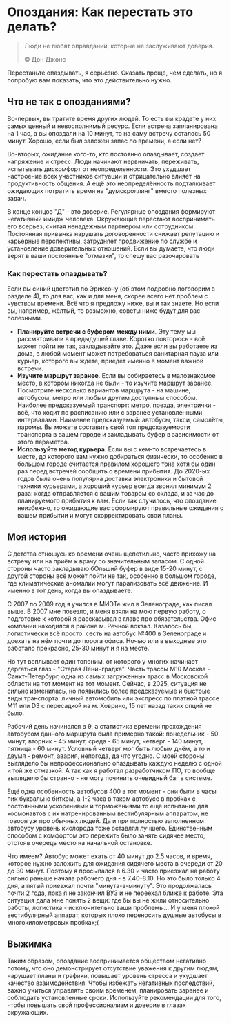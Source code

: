 # Опоздания: Как перестать это делать?

> Люди не любят оправданий, которые не заслуживают доверия.
>
> ©️ Дон Джонс

Перестаньте опаздывать, я серьёзно. Сказать проще, чем сделать, но я попробую вам показать, что это действительно нужно.

## Что не так с опозданиями?

Во-первых, вы тратите время других людей. То есть вы крадете у них самых ценный и невосполнимый ресурс. Если встреча запланирована на 1 час, а вы опоздали на 10 минут, то на саму встречу осталось 50 минут. Хорошо, если был заложен запас по времени, а если нет?

Во-вторых, ожидание кого-то, кто постоянно опаздывает, создает напряжение и стресс. Люди начинают нервничать, переживать, испытывать дискомфорт от неопределенности. Это ухудшает настроение всех участников ситуации и отрицательно влияет на продуктивность общения. А ещё это неопределённость подталкивает ожидающих потратить время на "думскроллинг" вместо полезных задач.

В конце концов "Д" - это доверие. Регулярные опоздания формируют негативный имидж человека. Окружающие перестают воспринимать его всерьез, считая ненадежным партнером или сотрудником. Постоянная привычка нарушать договоренности снижает репутацию и карьерные перспективы, затрудняет продвижение по службе и установление доверительных отношений. Если вы думаете, что люди верят в ваши постоянные "отмазки", то спешу вас разочаровать

### Как перестать опаздывать?

Если вы синий цветотип по Эриксону (об этом подробно поговорим в разделе 4), то для вас, как и для меня, скорее всего нет проблем с чувством времени. Всё что я предложу ниже, вы и так знаете. Но если вы, например, жёлтый, то возможно, советы ниже будут для вас полезными.

- **Планируйте встречи с буфером между ними**. Эту тему мы рассматривали в предыдущей главе. Коротко повторюсь - всё может пойти не так, закладывайте это. Даже если вы работаете из дома, в любой момент может потребоваться санитарная пауза или курьер, которого вы ждёте, приедет именно в момент важной встречи.
- **Изучите маршрут заранее**. Если вы собираетесь в малознакомое место, в котором никогда не были - то изучите маршрут заранее. Посмотрите несколько вариантов маршрута - на машине, автобусом, метро или любым другим доступным способом. Наиболее предсказуемый транспорт: метро, поезда, электрички - всё, что ходит по расписанию или с заранее установленными интервалами. Наименее предсказуемый: автобусы, такси, самолёты, паромы. Вы можете составить свой топ предсказуемости транспорта в вашем городе и закладывать буфер в зависимости от этого параметра.
- **Используйте метод курьера**. Если вы с кем-то встречаетесь в месте, до которого вам нужно добираться физически, то особенно в большом городе считается правилом хорошего тона хотя бы один раз перед встречей сообщить о времени прибытия. До 2020-ых годов была очень популярна доставка электроники и бытовой техники курьерами, а хороший курьер всегда звонил минимум 2 раза: когда отправляется с вашим товаром со склада, и за час до планируемого прибытия к вам. Если так случилось, что опоздание неизбежно, то ожидающие вас сформируют правильные ожидания о вашем прибытии и могут скорректировать свои планы.

## Моя история

С детства отношусь ко времени очень щепетильно, часто прихожу на встречу или на приём к врачу со значительным запасом. С одной стороны часто закладываю бОльший буфер в виде 15-20 минут, с другой стороны всё может пойти не так, особенно в большом городе, где климатические аномалии могут парализовать всё движение. И именно в тот день, когда вы опаздываете.

С 2007 по 2009 год я учился в МИЭТе жил в Зеленограде, как писал выше. В 2007 мне повезло, и меня взяли на мою первую работу, о подготовке к которой я рассказывал в главе про обязательства. Офис компании находился в районе м. Речной вокзал. Казалось бы, логистически всё просто: сесть на автобус №400 в Зеленограде и доехать на нём почти до порога офиса. Ночью или в выходные это работало прекрасно, 25-30 минут и я на месте.

Но тут всплывает один топоним, от которого у многих начинает дёргаться глаз - "Старая Ленинградка". Часть трассы М10 Москва - Санкт-Петербург, одна из самых загруженных трасс в Московской области на тот момент на тот момент. Сейчас, в 2025, ситуация не сильно изменилась, но появились более предсказуемые и быстрые виды транспорта: личный автомобиль или экспресс по платной трассе М11 или D3 c пересадкой на м. Ховрино, 15 лет назад таких опций не было.

Рабочий день начинался в 9, а статистика времени прохождения автобусом данного маршрута была примерно такой: понедельник - 50 минут, вторник - 45 минут, среда - 65 минут, четверг - 140 минут, пятница - 60 минут. Условный четверг мог быть любым днём, а то и двумя - ремонт, авария, непогода, да что угодно. С моей стороны выглядело бы непрофессионально опаздывать каждую неделю с одной и той же отмазкой. А так как я работал разработчиком ПО, то вообще выглядело бы странно - не могу починить очевидный баг в системе.

Ещё одна особенность автобусов 400 в тот момент - они были в часы пик буквально битком, а 1-2 часа в таком автобусе в пробках с постоянными ускорениями и торможениями то ещё испытание для космонавтов с их натренированным вестибулярным аппаратом, не говоря уж про обычных людей. Да и при полностью заполненном автобусу уровень кислорода тоже оставлял лучшего. Единственным способом с комфортом это пережить было занять сидячее место, отстояв очередь место на начальной остановке.

Что имеем? Автобус может ехать от 40 минут до 2.5 часов, и время, которое нужно заложить для ожидания сидячего места в очереди от 20 до 30 минут. Поэтому я просыпался в 6.30 и часто приезжал на работу сильно раньше начала рабочего дня - в 7.40-8.10. Но это было только 4 дня, а пятый приезжал почти "минута-в-минуту". Это продолжалась почти 2 года, пока я не закончил ВУЗ и не переехал ближе к работе. Эта ситуация дала мне понять 2 вещи: где бы вы не жили относительно работы, логистика - исключительно ваши проблемы... И у меня плохой вестибулярный аппарат, которых плохо переносить душные автобусы в многокилометровых пробках;(

## Выжимка

Таким образом, опоздание воспринимается обществом негативно потому, что оно демонстрирует отсутствие уважения к другим людям, нарушает планы и графики, повышает уровень стресса и ухудшает качество взаимодействия. Чтобы избежать негативных последствий, важно учиться управлять своим временем, планировать заранее и соблюдать установленные сроки. Используйте рекомендации для того, чтобы повышать свой профессионализм и доверие в глазах окружающих.

